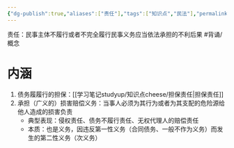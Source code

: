 ```yaml
---
{"dg-publish":true,"aliases":["责任"],"tags":["知识点","民法"],"permalink":"/学习笔记studyup/知识点cheese/民法责任/","dgPassFrontmatter":true,"created":"2024-07-16T09:48:46.367+08:00","updated":"2024-10-24T22:43:43.068+08:00"}
---
```


责任：民事主体不履行或者不完全履行民事义务应当依法承担的不利后果 #背诵/概念 
# 内涵
1. 债务履履行的担保：[[学习笔记studyup/知识点cheese/担保责任\|担保责任]]
2. 承担（广义的）损害赔偿义务：当事人必须为其行为或者为其支配的危险源给他人造成的损害负责
	- 典型表现：侵权责任、债务不履行责任、无权代理人的赔偿责任
	- 本质：也是义务，因违反第一性义务（合同债务、一般不作为义务）而发生的第二性义务（次义务）